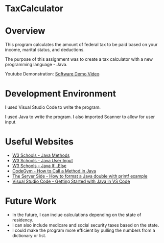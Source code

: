 # TaxCalculator
# Overview

<!-- {Important!  Do not say in this section that this is college assignment.  Talk about what you are trying to accomplish as a software engineer to further your learning.} -->

<!-- {Provide a description of your software} -->
This program calculates the amount of federal tax to be paid based on your income, marital status, and deductions.

<!-- {Describe your purpose for creating this software.} -->
The purpose of this assignment was to create a tax calculator with a new programming language - Java.

<!-- {Provide a link to your YouTube demonstration.  It should be a one minute demo of the software running and a walkthrough of the code.} -->
Youtube Demonstration:  [Software Demo Video](https://youtu.be/ZaC45Sl7I8Q)
 
# Development Environment

<!-- {Describe the tools that you used to develop the software} --> 
I used Visual Studio Code to write the program.

<!-- {Describe the programming language that you used and any libraries.} -->
I used Java to write the program. I also imported Scanner to allow for user input.

# Useful Websites

<!-- {Make a list of websites that you found helpful in this project} -->
* [W3 Schools - Java Methods](https://www.w3schools.com/java/java_methods.asp)
* [W3 Schools - Java User Input](https://www.w3schools.com/java/java_user_input.asp)
* [W3 Schools - Java If...Else](https://www.w3schools.com/java/java_conditions.asp)
* [CodeGym - How to Call a Method in Java](https://codegym.cc/groups/posts/how-to-call-a-method-in-java-)
* [The Server Side - How to format a Java double with printf example](https://www.theserverside.com/blog/Coffee-Talk-Java-News-Stories-and-Opinions/Format-double-Java-printf-example#:~:text=You%20can%20easily%20achieve%20this,double%20to%20two%20decimal%20places.)
* [Visual Studio Code - Getting Started with Java in VS Code](https://code.visualstudio.com/docs/java/java-tutorial#_setting-up-vs-code-for-java-development)

# Future Work

<!-- {Make a list of things that you need to fix, improve, and add in the future.} -->

- In the future, I can inclue calculations depending on the state of residency.
- I can also include medicare and social security taxes based on the state.
- I could make the program more efficient by pulling the numbers from a dictionary or list.
